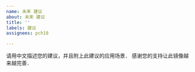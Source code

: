 ```yaml
---
name: 未来 建议
about: 未来 建议
title: ''
labels: 建议
assignees: pch18

---
```


请用中文描述您的建议，并且附上此建议的应用场景．
感谢您的支持让此镜像越来越完善．
